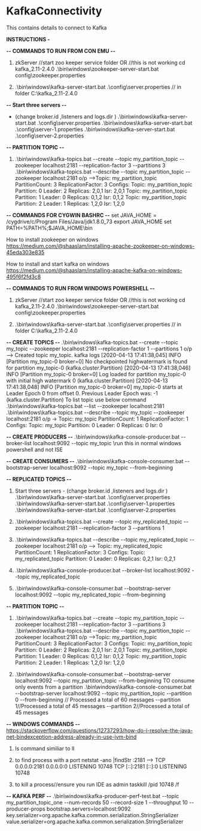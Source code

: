 # KafkaConnectivity
This contains details to connect to Kafka 


**INSTRUCTIONS -**

**-- COMMANDS TO RUN FROM CON EMU --**
1) zkServer   //start zoo keeper service folder 
    OR //this is not working
    cd kafka_2.11-2.4.0
    .\bin\windows\zookeeper-server-start.bat config\zookeeper.properties   

2) .\bin\windows\kafka-server-start.bat .\config\server.properties 
// in folder C:\kafka_2.11-2.4.0

**--  Start three servers --**
  - (change broker.id ,listeners and logs.dir )
  .\bin\windows\kafka-server-start.bat .\config\server.properties 
  .\bin\windows\kafka-server-start.bat .\config\server-1.properties 
  .\bin\windows\kafka-server-start.bat .\config\server-2.properties 

 **-- PARTITION TOPIC --**
 1) .\bin\windows\kafka-topics.bat --create --topic my_partition_topic --zookeeper localhost:2181 --replication-factor 3 --partitions 3
    .\bin\windows\kafka-topics.bat --describe --topic my_partition_topic --zookeeper localhost:2181 
 o/p -->Topic: my_partition_topic       PartitionCount: 3       ReplicationFactor: 3    Configs:
        Topic: my_partition_topic       Partition: 0    Leader: 2       Replicas: 2,0,1 Isr: 2,0,1
        Topic: my_partition_topic       Partition: 1    Leader: 0       Replicas: 0,1,2 Isr: 0,1,2
        Topic: my_partition_topic       Partition: 2    Leader: 1       Replicas: 1,2,0 Isr: 1,2,0
        
**-- COMMANDS FOR CYGWIN BASHRC --**
set JAVA_HOME = /cygdrive/c/Program Files/Java/jdk1.8.0_73
export JAVA_HOME
set PATH=%PATH%;$JAVA_HOME\bin


How to install zookeeper on windows
https://medium.com/@shaaslam/installing-apache-zookeeper-on-windows-45eda303e835

How to install and start kafka on windows 
https://medium.com/@shaaslam/installing-apache-kafka-on-windows-495f6f2fd3c8



**-- COMMANDS TO RUN FROM WINDOWS POWERSHELL --**
1) zkServer   //start zoo keeper service folder 
    OR //this is not working
    cd kafka_2.11-2.4.0
    .\bin\windows\zookeeper-server-start.bat config\zookeeper.properties   

2) .\bin\windows\kafka-server-start.bat .\config\server.properties 
// in folder C:\kafka_2.11-2.4.0
 
 
**-- CREATE TOPICS --**
    .\bin\windows\kafka-topics.bat --create --topic my_topic --zookeeper localhost:2181 --replication-factor 1 --partitions 1
o/p --> Created topic my_topic.
kafka logs
[2020-04-13 17:41:38,045] INFO [Partition my_topic-0 broker=0] No checkpointed highwatermark is found for partition my_topic-0 (kafka.cluster.Partition)
[2020-04-13 17:41:38,046] INFO [Partition my_topic-0 broker=0] Log loaded for partition my_topic-0 with initial high watermark 0 (kafka.cluster.Partition)
[2020-04-13 17:41:38,048] INFO [Partition my_topic-0 broker=0] my_topic-0 starts at Leader Epoch 0 from offset 0. Previous Leader Epoch was: -1 (kafka.cluster.Partition)
To list topic use below command 
	    .\bin\windows\kafka-topics.bat --list --zookeeper localhost:2181 
		.\bin\windows\kafka-topics.bat --describe --topic my_topic --zookeeper localhost:2181 
		o/p -> Topic: my_topic PartitionCount: 1       ReplicationFactor: 1    Configs:
               Topic: my_topic Partition: 0    Leader: 0       Replicas: 0     Isr: 0 

**-- CREATE PRODUCERS --**
 .\bin\windows\kafka-console-producer.bat --broker-list localhost:9092 --topic my_topic \\run this in normal windows powershell and not ISE
 
**-- CREATE CONSUMERS --**
 .\bin\windows\kafka-console-consumer.bat --bootstrap-server localhost:9092 --topic my_topic --from-beginning
 
 
 
 **-- REPLICATED TOPICS --**
 1) Start three servers - (change broker.id ,listeners and logs.dir )
  .\bin\windows\kafka-server-start.bat .\config\server.properties 
  .\bin\windows\kafka-server-start.bat .\config\server-1.properties 
  .\bin\windows\kafka-server-start.bat .\config\server-2.properties 
  
 2) .\bin\windows\kafka-topics.bat --create --topic my_replicated_topic --zookeeper localhost:2181 --replication-factor 3 --partitions 1
 
 3) .\bin\windows\kafka-topics.bat --describe --topic my_replicated_topic --zookeeper localhost:2181 
	o/p -->  Topic: my_replicated_topic      PartitionCount: 1       ReplicationFactor: 3    Configs: Topic: my_replicated_topic      Partition: 0    Leader: 0       Replicas: 0,2,1 Isr: 0,2,1
	
4) .\bin\windows\kafka-console-producer.bat --broker-list localhost:9092 --topic my_replicated_topic

5) .\bin\windows\kafka-console-consumer.bat --bootstrap-server localhost:9092 --topic my_replicated_topic --from-beginning
 
 
 **-- PARTITION TOPIC --**
 1) .\bin\windows\kafka-topics.bat --create --topic my_partition_topic --zookeeper localhost:2181 --replication-factor 3 --partitions 3
    .\bin\windows\kafka-topics.bat --describe --topic my_partition_topic --zookeeper localhost:2181 
 o/p -->Topic: my_partition_topic       PartitionCount: 3       ReplicationFactor: 3    Configs:
        Topic: my_partition_topic       Partition: 0    Leader: 2       Replicas: 2,0,1 Isr: 2,0,1
        Topic: my_partition_topic       Partition: 1    Leader: 0       Replicas: 0,1,2 Isr: 0,1,2
        Topic: my_partition_topic       Partition: 2    Leader: 1       Replicas: 1,2,0 Isr: 1,2,0
 
 2) .\bin\windows\kafka-console-consumer.bat --bootstrap-server localhost:9092 --topic my_partition_topic --from-beginning
 TO consume only events from a partition
    .\bin\windows\kafka-console-consumer.bat --bootstrap-server localhost:9092 --topic my_partition_topic --partition 0 --from-beginning // Processed a total of 60 messages
	--partition 1//Processed a total of 45 messages
	--partition 2//Processed a total of 45 messages
 
**-- WINDOWS COMMANDS --**
   https://stackoverflow.com/questions/12737293/how-do-i-resolve-the-java-net-bindexception-address-already-in-use-jvm-bind
 1) ls command similiar to ll 
 
 2) to find process with a port
 netstat -ano |findStr :2181
 -->  TCP    0.0.0.0:2181           0.0.0.0:0              LISTENING       10748
      TCP    [::]:2181              [::]:0                 LISTENING       10748
	  
 3) to kill a process//ensure you run IDE as admin
 taskkill /pid 10748 /f 
 
 
 **-- KAFKA PERF --**
  .\bin\windows\kafka-producer-perf-test.bat --topic my_partition_topic_one --num-records 50 --record-size 1 --throughput 10 --producer-props bootstrap.servers=localhost:9092 key.serializer=org.apache.kafka.common.serialization.StringSerializer value.serializer=org.apache.kafka.common.serialization.StringSerializer
 